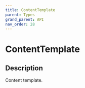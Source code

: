 ```yaml
---
title: ContentTemplate
parent: Types
grand_parent: API
nav_order: 28
---
```


# ContentTemplate

## Description

Content template.

